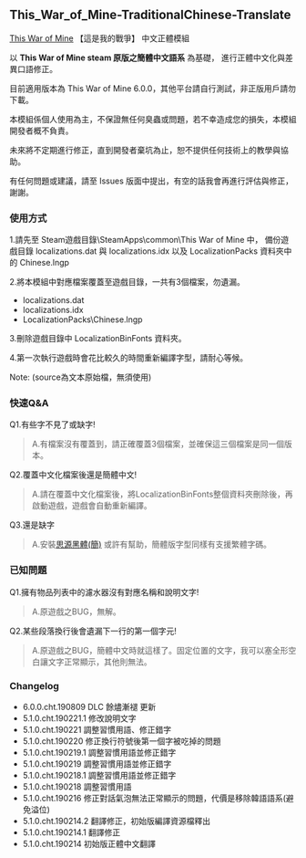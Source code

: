 ## This_War_of_Mine-TraditionalChinese-Translate
 [This War of Mine](https://store.steampowered.com/app/282070/This_War_of_Mine/) 【這是我的戰爭】 中文正體模組

以 **This War of Mine steam 原版之簡體中文語系** 為基礎，
進行正體中文化與差異口語修正。

目前適用版本為 This War of Mine 6.0.0，其他平台請自行測試，非正版用戶請勿下載。

本模組係個人使用為主，不保證無任何臭蟲或問題，若不幸造成您的損失，本模組開發者概不負責。

未來將不定期進行修正，直到開發者棄坑為止，恕不提供任何技術上的教學與協助。

有任何問題或建議，請至 Issues 版面中提出，有空的話我會再進行評估與修正，謝謝。

### 使用方式

1.請先至 Steam遊戲目錄\SteamApps\common\This War of Mine 中，
備份遊戲目錄 localizations.dat 與 localizations.idx 
以及 LocalizationPacks 資料夾中的 Chinese.lngp

2.將本模組中對應檔案覆蓋至遊戲目錄，一共有3個檔案，勿遺漏。
* localizations.dat
* localizations.idx
* LocalizationPacks\Chinese.lngp

3.刪除遊戲目錄中 LocalizationBinFonts 資料夾。

4.第一次執行遊戲時會花比較久的時間重新編譯字型，請耐心等候。

Note: (source為文本原始檔，無須使用)

### 快速Q&A

Q1.有些字不見了或缺字!
> A.有檔案沒有覆蓋到，請正確覆蓋3個檔案，並確保這三個檔案是同一個版本。

Q2.覆蓋中文化檔案後還是簡體中文!
> A.請在覆蓋中文化檔案後，將LocalizationBinFonts整個資料夾刪除後，再啟動遊戲，遊戲會自動重新編譯。

Q3.還是缺字
> A.安裝[思源黑體(簡)](https://github.com/forink/This_War_of_Mine-TraditionalChinese-Translate/blob/master/source/NotoSansCJKsc-Medium.otf) 或許有幫助，簡體版字型同樣有支援繁體字碼。

### 已知問題

Q1.擁有物品列表中的濾水器沒有對應名稱和說明文字!
> A.原遊戲之BUG，無解。

Q2.某些段落換行後會遺漏下一行的第一個字元!
> A.原遊戲之BUG，簡體中文時就這樣了。固定位置的文字，我可以塞全形空白讓文字正常顯示，其他則無法。

### Changelog
* 6.0.0.cht.190809 DLC 餘燼漸褪 更新
* 5.1.0.cht.190221.1 修改說明文字
* 5.1.0.cht.190221 調整習慣用語、修正錯字
* 5.1.0.cht.190220 修正換行符號後第一個字被吃掉的問題
* 5.1.0.cht.190219.1 調整習慣用語並修正錯字
* 5.1.0.cht.190219 調整習慣用語並修正錯字
* 5.1.0.cht.190218.1 調整習慣用語並修正錯字
* 5.1.0.cht.190218 調整習慣用語
* 5.1.0.cht.190216 修正對話氣泡無法正常顯示的問題，代價是移除韓語語系(避免溢位)
* 5.1.0.cht.190214.2 翻譯修正，初始版編譯資源檔釋出
* 5.1.0.cht.190214.1 翻譯修正
* 5.1.0.cht.190214 初始版正體中文翻譯
